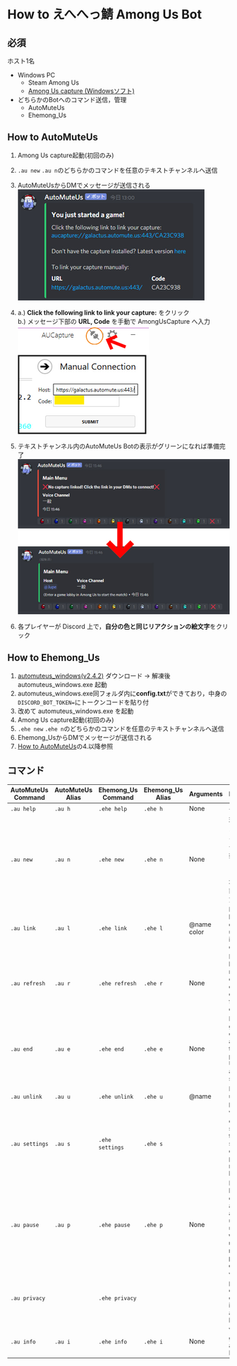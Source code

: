 # How to えへへっ鯖 Among Us Bot 
## 必須
ホスト1名
- Windows PC
  - Steam Among Us
  - [Among Us capture (Windowsソフト) ](https://github.com/denverquane/amonguscapture/releases/latest)
- どちらかのBotへのコマンド送信，管理
  - AutoMuteUs 
  - Ehemong_Us
 
## How to AutoMuteUs
1. Among Us capture起動(初回のみ)
2. `.au new` `.au n`のどちらかのコマンドを任意のテキストチャンネルへ送信
3. AutoMuteUsからDMでメッセージが送信される  
![AutoMuteUs DM](images/AutoMuteUs01.jpg "AutoMuteUs")

4. a.) **Click the following link to link your capture:** をクリック  
b.) メッセージ下部の **URL, Code** を手動で AmongUsCapture へ入力  
![AmongUsCapture link](images/linkus.jpg "LinkUs")  
![AmongUsCapture link](images/linkus2.jpg "LinkUs")  

5. テキストチャンネル内のAutoMuteUs Botの表示がグリーンになれば準備完了
![AmongUsCapture link](images/AutoMuteUsChanged.jpg "LinkUs")  
6. 各プレイヤーが Discord 上で，**自分の色と同じリアクションの絵文字**をクリック

## How to Ehemong_Us
1. [automuteus_windows(v2.4.2)](https://github.com/denverquane/automuteus/releases/tag/2.4.3) ダウンロード → 解凍後 automuteus_windows.exe 起動
2. automuteus_windows.exe同フォルダ内に**config.txt**ができており，中身の`DISCORD_BOT_TOKEN=`にトークンコードを貼り付
3. 改めて automuteus_windows.exe を起動
4. Among Us capture起動(初回のみ)
5. `.ehe new` `.ehe n`のどちらかのコマンドを任意のテキストチャンネルへ送信
6. Ehemong_UsからDMでメッセージが送信される  
7. [How to AutoMuteUs](#how-to-automuteus)の4.以降参照

## コマンド
| AutoMuteUs Command   | AutoMuteUs Alias | Ehemong_Us Command   | Ehemong_Us Alias | Arguments   | Description                                                                                                     | Example                            |
| -------------- | ------- |  -------------- | ------- |----------- | --------------------------------------------------------------------------------------------------------------- | ---------------------------------- |
| `.au help`     | `.au h` | `.ehe help`     | `.ehe h` | None        | ヘルプ表示                                                                               |                                    |
| `.au new`      | `.au n` |`.ehe new`      | `.ehe n`| None        | 現在のテキストチャンネルで新規ゲーム開始．オプションで部屋コード，地域を設定可能(なしで大丈夫)                      | `.au n CODE eu`                    |
| `.au link`     | `.au l` |`.ehe link`     | `.ehe l`| @name color | Manually link a discord user to their in-game color                                                             | `.au l @Soup cyan`                 |
| `.au refresh`  | `.au r` | `.ehe refresh`  | `.ehe r` | None        | Remake the bot's status message entirely, in case it ends up too far up in the chat.                            |                                    |
| `.au end`      | `.au e` | `.ehe end`      | `.ehe e` | None        | End the game entirely, and stop tracking players. Unmutes all and resets state                                  |                                    |
| `.au unlink`   | `.au u` |`.ehe unlink`   | `.ehe u`| @name       | Manually unlink a player                                                                                        | `.au u @player`                    |
| `.au settings` | `.au s` |`.ehe settings` | `.ehe s`|             | View and change settings for the bot, such as the command prefix or mute behavior                               |                                    |
| `.au pause`    | `.au p` | `.ehe pause`    | `.ehe p`| None        | Pause the bot, and don't let it automute anyone until unpaused. **will not un-mute muted players, be careful!** |                                    |
| `.au privacy`  |         |`.ehe privacy` | |             | View privacy and data collection information about the bot                                                      |                                    |
| `.au info`     | `.au i` | `.ehe info`     | `.ehe i`| None        | View general info about the Bot                                                                                 |                                    |
